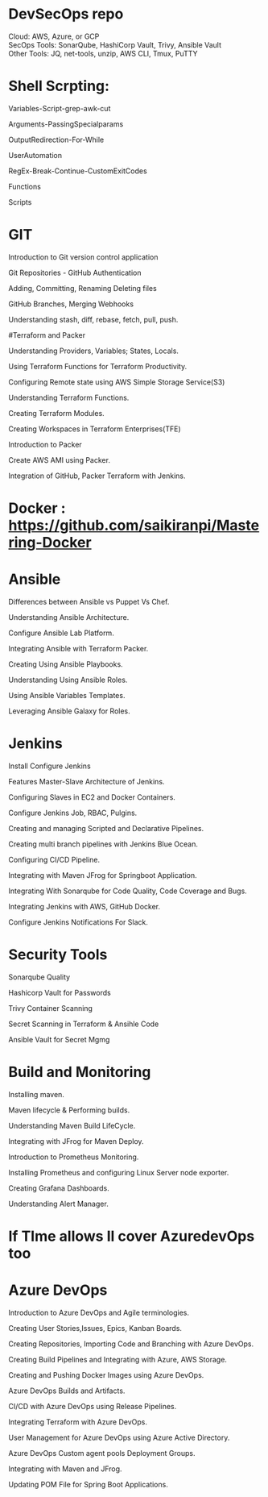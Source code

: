 # DevSecOps repo

Cloud: AWS, Azure, or GCP <br/>
SecOps Tools: SonarQube, HashiCorp Vault, Trivy, Ansible Vault <br/>
Other Tools: JQ, net-tools, unzip, AWS CLI, Tmux, PuTTY 






# Shell Scrpting: 

Variables-Script-grep-awk-cut

Arguments-PassingSpecialparams

OutputRedirection-For-While

UserAutomation

RegEx-Break-Continue-CustomExitCodes

Functions 

Scripts 


# GIT

Introduction to Git version control application

Git Repositories -  GitHub Authentication

Adding, Committing, Renaming Deleting files

GitHub Branches, Merging Webhooks

Understanding stash, diff, rebase, fetch, pull, push.

#Terraform and Packer 

Understanding Providers, Variables; States, Locals.

Using Terraform Functions for Terraform Productivity.

Configuring Remote state using AWS Simple Storage Service(S3)

Understanding Terraform Functions.

Creating Terraform Modules.

Creating Workspaces in Terraform Enterprises(TFE)

Introduction to Packer

Create AWS AMI using Packer.

Integration of GitHub, Packer  Terraform with Jenkins.


# Docker : https://github.com/saikiranpi/Mastering-Docker


# Ansible 

Differences between Ansible vs Puppet Vs Chef.

Understanding Ansible Architecture.

Configure Ansible Lab Platform.

Integrating Ansible with Terraform  Packer.

Creating Using Ansible Playbooks.

Understanding   Using Ansible Roles.

Using Ansible Variables  Templates.

Leveraging Ansible Galaxy for Roles.

# Jenkins

Install  Configure Jenkins

Features  Master-Slave Architecture of Jenkins.

Configuring Slaves in EC2 and Docker Containers.

Configure Jenkins Job, RBAC, Pulgins.

Creating and managing Scripted and Declarative Pipelines.

Creating multi branch pipelines with Jenkins Blue Ocean.

Configuring CI/CD Pipeline.

Integrating with Maven JFrog for Springboot Application.

Integrating With Sonarqube for Code Quality, Code Coverage and Bugs.

Integrating Jenkins with AWS, GitHub  Docker.

Configure Jenkins Notifications For Slack.


# Security Tools

Sonarqube Quality

Hashicorp Vault for Passwords

Trivy Container Scanning

Secret Scanning in Terraform & Ansihle Code

Ansible Vault for Secret Mgmg


# Build  and Monitoring

Installing maven.

Maven lifecycle & Performing builds.

Understanding Maven Build LifeCycle.

Integrating with JFrog for Maven Deploy.

Introduction to Prometheus Monitoring.

Installing Prometheus and configuring Linux Server node exporter.

Creating Grafana Dashboards.

Understanding Alert Manager.


# If TIme allows Il cover AzuredevOps too

# Azure DevOps

Introduction to Azure DevOps and Agile terminologies.

Creating User Stories,Issues, Epics, Kanban Boards.

Creating Repositories, Importing Code and Branching with Azure
DevOps.

Creating Build Pipelines and Integrating with Azure, AWS Storage.

Creating and Pushing Docker Images using Azure DevOps.

Azure DevOps Builds and Artifacts.

CI/CD with Azure DevOps using Release Pipelines.

Integrating Terraform with Azure DevOps.

User Management for Azure DevOps using Azure Active Directory.

Azure DevOps Custom agent pools  Deployment Groups.

Integrating with Maven and JFrog.

Updating POM File for Spring Boot Applications.
